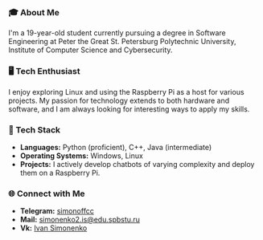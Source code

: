 ### 🎓 About Me
I'm a 19-year-old student currently pursuing a degree in Software Engineering at Peter the Great St. Petersburg Polytechnic University, Institute of Computer Science and Cybersecurity.

### 🖥️ Tech Enthusiast
I enjoy exploring Linux and using the Raspberry Pi as a host for various projects. My passion for technology extends to both hardware and software, and I am always looking for interesting ways to apply my skills.

### 🚀 Tech Stack
- **Languages:** Python (proficient), C++, Java (intermediate)
- **Operating Systems:** Windows, Linux
- **Projects:** I actively develop chatbots of varying complexity and deploy them on a Raspberry Pi.

### 🌐 Connect with Me
- **Telegram:** [simonoffcc](https://t.me/simonoffcc)
- **Mail:** simonenko2.is@edu.spbstu.ru
- **Vk:** [Ivan Simonenko](https://vk.com/simonoffcc)
